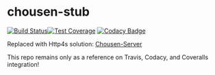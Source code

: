 # chousen-stub

[![Build Status](https://travis-ci.org/RawToast/chousen-play.svg?branch=master)](https://travis-ci.org/RawToast/chousen-play)[![Test Coverage](https://coveralls.io/repos/github/RawToast/chousen-play/badge.svg?branch=master)](https://coveralls.io/github/RawToast/chousen-play)
[![Codacy Badge](https://api.codacy.com/project/badge/Grade/82818fcee85240369686e4131d4382d6)](https://www.codacy.com/app/RawToast/chousen-play?utm_source=github.com&amp;utm_medium=referral&amp;utm_content=RawToast/chousen-play&amp;utm_campaign=Badge_Grade)

Replaced with Http4s solution: [Chousen-Server](https://github.com/RawToast/chousen-server)

This repo remains only as a reference on Travis, Codacy, and Coveralls integration!
